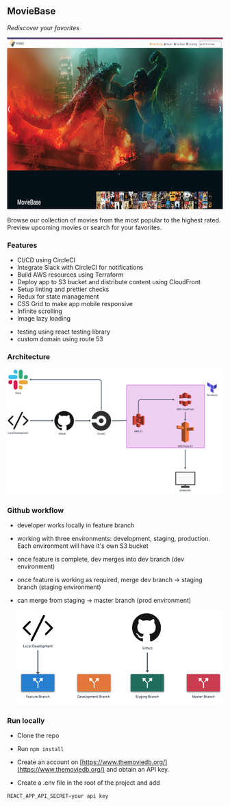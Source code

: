 ## MovieBase

_Rediscover your favorites_

<img src="./src/img/moviebase-homepage.png" alt="homepage"
width="900" height="400" />

Browse our collection of movies from the most popular to the highest rated. Preview upcoming movies or search for your favorites.

### Features

- CI/CD using CircleCI
- Integrate Slack with CircleCI for notifications
- Build AWS resources using Terraform
- Deploy app to S3 bucket and distribute content using CloudFront
- Setup linting and prettier checks
- Redux for state management
- CSS Grid to make app mobile responsive
- Infinite scrolling
- Image lazy loading
<!-- - Docker for container services
- Sentry for error tracking -->
- testing using react testing library
- custom domain using route 53

### Architecture


![app architecture](src/img/mb-arch.png)


### Github workflow

- developer works locally in feature branch
- working with three environments: development, staging, production. Each environment will have it's own S3 bucket
- once feature is complete, dev merges into dev branch (dev environment)
- once feature is working as required, merge dev branch -> staging branch (staging environment)
- can merge from staging -> master branch (prod environment)

  ![GH flow](src/img/mb-gh-flow.png)


### Run locally

- Clone the repo

- Run `npm install`

- Create an account on [https://www.themoviedb.org/](https://www.themoviedb.org/) and obtain an API key.

- Create a .env file in the root of the project and add

```js
REACT_APP_API_SECRET=your api key
```
